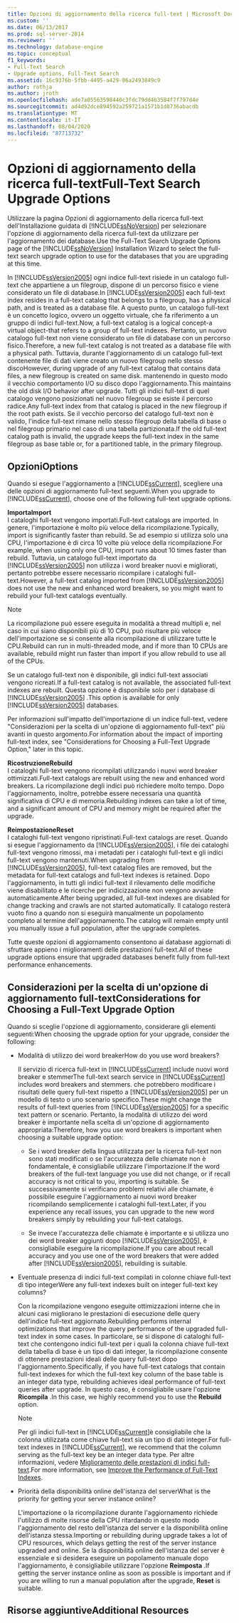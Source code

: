 ```yaml
---
title: Opzioni di aggiornamento della ricerca full-text | Microsoft Docs
ms.custom: ''
ms.date: 06/13/2017
ms.prod: sql-server-2014
ms.reviewer: ''
ms.technology: database-engine
ms.topic: conceptual
f1_keywords:
- Full-Text Search
- Upgrade options, Full-Text Search
ms.assetid: 16c9376b-5fbb-4495-a429-06a2493849c9
author: rothja
ms.author: jroth
ms.openlocfilehash: ade7a05563598440c3fdc79dd4b3584f7f797d4e
ms.sourcegitcommit: ad4d92dce894592a259721a1571b1d8736abacdb
ms.translationtype: MT
ms.contentlocale: it-IT
ms.lasthandoff: 08/04/2020
ms.locfileid: "87713732"
---
```

# <a name="full-text-search-upgrade-options"></a><span data-ttu-id="ed7c9-102">Opzioni di aggiornamento della ricerca full-text</span><span class="sxs-lookup"><span data-stu-id="ed7c9-102">Full-Text Search Upgrade Options</span></span>
  <span data-ttu-id="ed7c9-103">Utilizzare la pagina Opzioni di aggiornamento della ricerca full-text dell'Installazione guidata di [!INCLUDE[ssNoVersion](../../includes/ssnoversion-md.md)] per selezionare l'opzione di aggiornamento della ricerca full-text da utilizzare per l'aggiornamento dei database.</span><span class="sxs-lookup"><span data-stu-id="ed7c9-103">Use the Full-Text Search Upgrade Options page of the [!INCLUDE[ssNoVersion](../../includes/ssnoversion-md.md)] Installation Wizard to select the full-text search upgrade option to use for the databases that you are upgrading at this time.</span></span>  
  
 <span data-ttu-id="ed7c9-104">In [!INCLUDE[ssVersion2005](../../includes/ssversion2005-md.md)] ogni indice full-text risiede in un catalogo full-text che appartiene a un filegroup, dispone di un percorso fisico e viene considerato un file di database.</span><span class="sxs-lookup"><span data-stu-id="ed7c9-104">In [!INCLUDE[ssVersion2005](../../includes/ssversion2005-md.md)] each full-text index resides in a full-text catalog that belongs to a filegroup, has a physical path, and is treated as a database file.</span></span> <span data-ttu-id="ed7c9-105">A questo punto, un catalogo full-text è un concetto logico, ovvero un oggetto virtuale, che fa riferimento a un gruppo di indici full-text.</span><span class="sxs-lookup"><span data-stu-id="ed7c9-105">Now, a full-text catalog is a logical concept-a virtual object-that refers to a group of full-text indexes.</span></span> <span data-ttu-id="ed7c9-106">Pertanto, un nuovo catalogo full-text non viene considerato un file di database con un percorso fisico.</span><span class="sxs-lookup"><span data-stu-id="ed7c9-106">Therefore, a new full-text catalog is not treated as a database file with a physical path.</span></span> <span data-ttu-id="ed7c9-107">Tuttavia, durante l'aggiornamento di un catalogo full-text contenente file di dati viene creato un nuovo filegroup nello stesso disco</span><span class="sxs-lookup"><span data-stu-id="ed7c9-107">However, during upgrade of any full-text catalog that contains data files, a new filegroup is created on same disk.</span></span> <span data-ttu-id="ed7c9-108">mantenendo in questo modo il vecchio comportamento I/O su disco dopo l'aggiornamento.</span><span class="sxs-lookup"><span data-stu-id="ed7c9-108">This maintains the old disk I/O behavior after upgrade.</span></span> <span data-ttu-id="ed7c9-109">Tutti gli indici full-text di quel catalogo vengono posizionati nel nuovo filegroup se esiste il percorso radice.</span><span class="sxs-lookup"><span data-stu-id="ed7c9-109">Any full-text index from that catalog is placed in the new filegroup if the root path exists.</span></span> <span data-ttu-id="ed7c9-110">Se il vecchio percorso del catalogo full-text non è valido, l'indice full-text rimane nello stesso filegroup della tabella di base o nel filegroup primario nel caso di una tabella partizionata.</span><span class="sxs-lookup"><span data-stu-id="ed7c9-110">If the old full-text catalog path is invalid, the upgrade keeps the full-text index in the same filegroup as base table or, for a partitioned table, in the primary filegroup.</span></span>  
  
## <a name="options"></a><span data-ttu-id="ed7c9-111">Opzioni</span><span class="sxs-lookup"><span data-stu-id="ed7c9-111">Options</span></span>  
 <span data-ttu-id="ed7c9-112">Quando si esegue l'aggiornamento a [!INCLUDE[ssCurrent](../../includes/sscurrent-md.md)], scegliere una delle opzioni di aggiornamento full-text seguenti.</span><span class="sxs-lookup"><span data-stu-id="ed7c9-112">When you upgrade to [!INCLUDE[ssCurrent](../../includes/sscurrent-md.md)], choose one of the following full-text upgrade options.</span></span>  
  
 <span data-ttu-id="ed7c9-113">**Importa**</span><span class="sxs-lookup"><span data-stu-id="ed7c9-113">**Import**</span></span>  
 <span data-ttu-id="ed7c9-114">I cataloghi full-text vengono importati.</span><span class="sxs-lookup"><span data-stu-id="ed7c9-114">Full-text catalogs are imported.</span></span> <span data-ttu-id="ed7c9-115">In genere, l'importazione è molto più veloce della ricompilazione.</span><span class="sxs-lookup"><span data-stu-id="ed7c9-115">Typically, import is significantly faster than rebuild.</span></span> <span data-ttu-id="ed7c9-116">Se ad esempio si utilizza solo una CPU, l'importazione è di circa 10 volte più veloce della ricompilazione.</span><span class="sxs-lookup"><span data-stu-id="ed7c9-116">For example, when using only one CPU, import runs about 10 times faster than rebuild.</span></span> <span data-ttu-id="ed7c9-117">Tuttavia, un catalogo full-text importato da [!INCLUDE[ssVersion2005](../../includes/ssversion2005-md.md)] non utilizza i word breaker nuovi e migliorati, pertanto potrebbe essere necessario ricompilare i cataloghi full-text.</span><span class="sxs-lookup"><span data-stu-id="ed7c9-117">However, a full-text catalog imported from [!INCLUDE[ssVersion2005](../../includes/ssversion2005-md.md)] does not use the new and enhanced word breakers, so you might want to rebuild your full-text catalogs eventually.</span></span>  
  
> [!NOTE]  
>  <span data-ttu-id="ed7c9-118">La ricompilazione può essere eseguita in modalità a thread multipli e, nel caso in cui siano disponibili più di 10 CPU, può risultare più veloce dell'importazione se si consente alla ricompilazione di utilizzare tutte le CPU.</span><span class="sxs-lookup"><span data-stu-id="ed7c9-118">Rebuild can run in multi-threaded mode, and if more than 10 CPUs are available, rebuild might run faster than import if you allow rebuild to use all of the CPUs.</span></span>  
  
 <span data-ttu-id="ed7c9-119">Se un catalogo full-text non è disponibile, gli indici full-text associati vengono ricreati.</span><span class="sxs-lookup"><span data-stu-id="ed7c9-119">If a full-text catalog is not available, the associated full-text indexes are rebuilt.</span></span> <span data-ttu-id="ed7c9-120">Questa opzione è disponibile solo per i database di [!INCLUDE[ssVersion2005](../../includes/ssversion2005-md.md)] .</span><span class="sxs-lookup"><span data-stu-id="ed7c9-120">This option is available for only [!INCLUDE[ssVersion2005](../../includes/ssversion2005-md.md)] databases.</span></span>  
  
 <span data-ttu-id="ed7c9-121">Per informazioni sull'impatto dell'importazione di un indice full-text, vedere "Considerazioni per la scelta di un'opzione di aggiornamento full-text" più avanti in questo argomento.</span><span class="sxs-lookup"><span data-stu-id="ed7c9-121">For information about the impact of importing full-text index, see "Considerations for Choosing a Full-Text Upgrade Option," later in this topic.</span></span>  
  
 <span data-ttu-id="ed7c9-122">**Ricostruzione**</span><span class="sxs-lookup"><span data-stu-id="ed7c9-122">**Rebuild**</span></span>  
 <span data-ttu-id="ed7c9-123">I cataloghi full-text vengono ricompilati utilizzando i nuovi word breaker ottimizzati.</span><span class="sxs-lookup"><span data-stu-id="ed7c9-123">Full-text catalogs are rebuilt using the new and enhanced word breakers.</span></span> <span data-ttu-id="ed7c9-124">La ricompilazione degli indici può richiedere molto tempo. Dopo l'aggiornamento, inoltre, potrebbe essere necessaria una quantità significativa di CPU e di memoria.</span><span class="sxs-lookup"><span data-stu-id="ed7c9-124">Rebuilding indexes can take a lot of time, and a significant amount of CPU and memory might be required after the upgrade.</span></span>  
  
 <span data-ttu-id="ed7c9-125">**Reimpostazione**</span><span class="sxs-lookup"><span data-stu-id="ed7c9-125">**Reset**</span></span>  
 <span data-ttu-id="ed7c9-126">I cataloghi full-text vengono ripristinati.</span><span class="sxs-lookup"><span data-stu-id="ed7c9-126">Full-text catalogs are reset.</span></span> <span data-ttu-id="ed7c9-127">Quando si esegue l'aggiornamento da [!INCLUDE[ssVersion2005](../../includes/ssversion2005-md.md)], i file dei cataloghi full-text vengono rimossi, ma i metadati per i cataloghi full-text e gli indici full-text vengono mantenuti.</span><span class="sxs-lookup"><span data-stu-id="ed7c9-127">When upgrading from [!INCLUDE[ssVersion2005](../../includes/ssversion2005-md.md)], full-text catalog files are removed, but the metadata for full-text catalogs and full-text indexes is retained.</span></span> <span data-ttu-id="ed7c9-128">Dopo l'aggiornamento, in tutti gli indici full-text il rilevamento delle modifiche viene disabilitato e le ricerche per indicizzazione non vengono avviate automaticamente.</span><span class="sxs-lookup"><span data-stu-id="ed7c9-128">After being upgraded, all full-text indexes are disabled for change tracking and crawls are not started automatically.</span></span> <span data-ttu-id="ed7c9-129">Il catalogo resterà vuoto fino a quando non si eseguirà manualmente un popolamento completo al termine dell'aggiornamento.</span><span class="sxs-lookup"><span data-stu-id="ed7c9-129">The catalog will remain empty until you manually issue a full population, after the upgrade completes.</span></span>  
  
 <span data-ttu-id="ed7c9-130">Tutte queste opzioni di aggiornamento consentono ai database aggiornati di sfruttare appieno i miglioramenti delle prestazioni full-text.</span><span class="sxs-lookup"><span data-stu-id="ed7c9-130">All of these upgrade options ensure that upgraded databases benefit fully from full-text performance enhancements.</span></span>  
  
## <a name="considerations-for-choosing-a-full-text-upgrade-option"></a><span data-ttu-id="ed7c9-131">Considerazioni per la scelta di un'opzione di aggiornamento full-text</span><span class="sxs-lookup"><span data-stu-id="ed7c9-131">Considerations for Choosing a Full-Text Upgrade Option</span></span>  
 <span data-ttu-id="ed7c9-132">Quando si sceglie l'opzione di aggiornamento, considerare gli elementi seguenti:</span><span class="sxs-lookup"><span data-stu-id="ed7c9-132">When choosing the upgrade option for your upgrade, consider the following:</span></span>  
  
-   <span data-ttu-id="ed7c9-133">Modalità di utilizzo dei word breaker</span><span class="sxs-lookup"><span data-stu-id="ed7c9-133">How do you use word breakers?</span></span>  
  
     <span data-ttu-id="ed7c9-134">Il servizio di ricerca full-text in [!INCLUDE[ssCurrent](../../includes/sscurrent-md.md)] include nuovi word breaker e stemmer</span><span class="sxs-lookup"><span data-stu-id="ed7c9-134">The full-text search service in [!INCLUDE[ssCurrent](../../includes/sscurrent-md.md)] includes word breakers and stemmers.</span></span> <span data-ttu-id="ed7c9-135">che potrebbero modificare i risultati delle query full-text rispetto a [!INCLUDE[ssVersion2005](../../includes/ssversion2005-md.md)] per un modello di testo o uno scenario specifico.</span><span class="sxs-lookup"><span data-stu-id="ed7c9-135">These might change the results of full-text queries from [!INCLUDE[ssVersion2005](../../includes/ssversion2005-md.md)] for a specific text pattern or scenario.</span></span> <span data-ttu-id="ed7c9-136">Pertanto, la modalità di utilizzo dei word breaker è importante nella scelta di un'opzione di aggiornamento appropriata:</span><span class="sxs-lookup"><span data-stu-id="ed7c9-136">Therefore, how you use word breakers is important when choosing a suitable upgrade option:</span></span>  
  
    -   <span data-ttu-id="ed7c9-137">Se i word breaker della lingua utilizzata per la ricerca full-text non sono stati modificati o se l'accuratezza delle chiamate non è fondamentale, è consigliabile utilizzare l'importazione.</span><span class="sxs-lookup"><span data-stu-id="ed7c9-137">If the word breakers of the full-text language you use did not change, or if recall accuracy is not critical to you, importing is suitable.</span></span> <span data-ttu-id="ed7c9-138">Se successivamente si verificano problemi relativi alle chiamate, è possibile eseguire l'aggiornamento ai nuovi word breaker ricompilando semplicemente i cataloghi full-text.</span><span class="sxs-lookup"><span data-stu-id="ed7c9-138">Later, if you experience any recall issues, you can upgrade to the new word breakers simply by rebuilding your full-text catalogs.</span></span>  
  
    -   <span data-ttu-id="ed7c9-139">Se invece l'accuratezza delle chiamate è importante e si utilizza uno dei word breaker aggiunti dopo [!INCLUDE[ssVersion2005](../../includes/ssversion2005-md.md)], è consigliabile eseguire la ricompilazione.</span><span class="sxs-lookup"><span data-stu-id="ed7c9-139">If you care about recall accuracy and you use one of the word breakers that were added after [!INCLUDE[ssVersion2005](../../includes/ssversion2005-md.md)], rebuilding is suitable.</span></span>  
  
-   <span data-ttu-id="ed7c9-140">Eventuale presenza di indici full-text compilati in colonne chiave full-text di tipo integer</span><span class="sxs-lookup"><span data-stu-id="ed7c9-140">Were any full-text indexes built on integer full-text key columns?</span></span>  
  
     <span data-ttu-id="ed7c9-141">Con la ricompilazione vengono eseguite ottimizzazioni interne che in alcuni casi migliorano le prestazioni di esecuzione delle query dell'indice full-text aggiornato.</span><span class="sxs-lookup"><span data-stu-id="ed7c9-141">Rebuilding performs internal optimizations that improve the query performance of the upgraded full-text index in some cases.</span></span> <span data-ttu-id="ed7c9-142">In particolare, se si dispone di cataloghi full-text che contengono indici full-text per i quali la colonna chiave full-text della tabella di base è un tipo di dati integer, la ricompilazione consente di ottenere prestazioni ideali delle query full-text dopo l'aggiornamento.</span><span class="sxs-lookup"><span data-stu-id="ed7c9-142">Specifically, if you have full-text catalogs that contain full-text indexes for which the full-text key column of the base table is an integer data type, rebuilding achieves ideal performance of full-text queries after upgrade.</span></span> <span data-ttu-id="ed7c9-143">In questo caso, è consigliabile usare l'opzione **Ricompila** .</span><span class="sxs-lookup"><span data-stu-id="ed7c9-143">In this case, we highly recommend you to use the **Rebuild** option.</span></span>  
  
    > [!NOTE]  
    >  <span data-ttu-id="ed7c9-144">Per gli indici full-text in [!INCLUDE[ssCurrent](../../includes/sscurrent-md.md)]è consigliabile che la colonna utilizzata come chiave full-text sia un tipo di dati integer.</span><span class="sxs-lookup"><span data-stu-id="ed7c9-144">For full-text indexes in [!INCLUDE[ssCurrent](../../includes/sscurrent-md.md)], we recommend that the column serving as the full-text key be an integer data type.</span></span> <span data-ttu-id="ed7c9-145">Per altre informazioni, vedere [Miglioramento delle prestazioni di indici full-text](../../relational-databases/indexes/indexes.md).</span><span class="sxs-lookup"><span data-stu-id="ed7c9-145">For more information, see [Improve the Performance of Full-Text Indexes](../../relational-databases/indexes/indexes.md).</span></span>  
  
-   <span data-ttu-id="ed7c9-146">Priorità della disponibilità online dell'istanza del server</span><span class="sxs-lookup"><span data-stu-id="ed7c9-146">What is the priority for getting your server instance online?</span></span>  
  
     <span data-ttu-id="ed7c9-147">L'importazione o la ricompilazione durante l'aggiornamento richiede l'utilizzo di molte risorse della CPU ritardando in questo modo l'aggiornamento del resto dell'istanza del server e la disponibilità online dell'istanza stessa.</span><span class="sxs-lookup"><span data-stu-id="ed7c9-147">Importing or rebuilding during upgrade takes a lot of CPU resources, which delays getting the rest of the server instance upgraded and online.</span></span> <span data-ttu-id="ed7c9-148">Se la disponibilità online dell'istanza del server è essenziale e si desidera eseguire un popolamento manuale dopo l'aggiornamento, è consigliabile utilizzare l'opzione **Reimposta** .</span><span class="sxs-lookup"><span data-stu-id="ed7c9-148">If getting the server instance online as soon as possible is important and if you are willing to run a manual population after the upgrade, **Reset** is suitable.</span></span>  
  
## <a name="additional-resources"></a><span data-ttu-id="ed7c9-149">Risorse aggiuntive</span><span class="sxs-lookup"><span data-stu-id="ed7c9-149">Additional Resources</span></span>  
  

